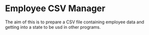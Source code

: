 # Employee CSV Manager

The aim of this is to prepare a CSV file containing employee data and getting into a state to be usd in other programs.

